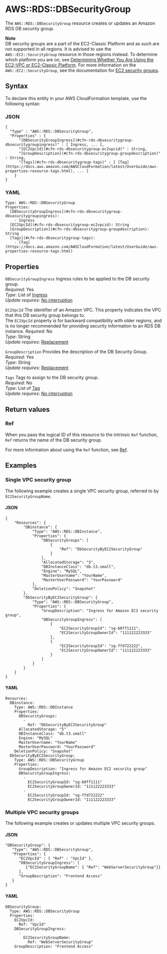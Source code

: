 # AWS::RDS::DBSecurityGroup<a name="aws-properties-rds-security-group"></a>

The `AWS::RDS::DBSecurityGroup` resource creates or updates an Amazon RDS DB security group\.

**Note**  
DB security groups are a part of the EC2\-Classic Platform and as such are not supported in all regions\. It is advised to use the `AWS::EC2::SecurityGroup` resource in those regions instead\. To determine which platform you are on, see [Determining Whether You Are Using the EC2\-VPC or EC2\-Classic Platform](https://docs.aws.amazon.com/AmazonRDS/latest/UserGuide/USER_VPC.FindDefaultVPC.html)\. For more information on the `AWS::EC2::SecurityGroup`, see the documentation for [EC2 security groups](https://docs.aws.amazon.com/AWSCloudFormation/latest/UserGuide/aws-properties-ec2-security-group.html)\.

## Syntax<a name="aws-properties-rds-security-group-syntax"></a>

To declare this entity in your AWS CloudFormation template, use the following syntax:

### JSON<a name="aws-properties-rds-security-group-syntax.json"></a>

```
{
  "Type" : "AWS::RDS::DBSecurityGroup",
  "Properties" : {
      "[DBSecurityGroupIngress](#cfn-rds-dbsecuritygroup-dbsecuritygroupingress)" : [ Ingress, ... ],
      "[EC2VpcId](#cfn-rds-dbsecuritygroup-ec2vpcid)" : String,
      "[GroupDescription](#cfn-rds-dbsecuritygroup-groupdescription)" : String,
      "[Tags](#cfn-rds-dbsecuritygroup-tags)" : [ [Tag](https://docs.aws.amazon.com/AWSCloudFormation/latest/UserGuide/aws-properties-resource-tags.html), ... ]
    }
}
```

### YAML<a name="aws-properties-rds-security-group-syntax.yaml"></a>

```
Type: AWS::RDS::DBSecurityGroup
Properties: 
  [DBSecurityGroupIngress](#cfn-rds-dbsecuritygroup-dbsecuritygroupingress): 
    - Ingress
  [EC2VpcId](#cfn-rds-dbsecuritygroup-ec2vpcid): String
  [GroupDescription](#cfn-rds-dbsecuritygroup-groupdescription): String
  [Tags](#cfn-rds-dbsecuritygroup-tags): 
    - [Tag](https://docs.aws.amazon.com/AWSCloudFormation/latest/UserGuide/aws-properties-resource-tags.html)
```

## Properties<a name="aws-properties-rds-security-group-properties"></a>

`DBSecurityGroupIngress`  <a name="cfn-rds-dbsecuritygroup-dbsecuritygroupingress"></a>
Ingress rules to be applied to the DB security group\.  
*Required*: Yes  
*Type*: List of [Ingress](aws-properties-rds-security-group-rule.md)  
*Update requires*: [No interruption](https://docs.aws.amazon.com/AWSCloudFormation/latest/UserGuide/using-cfn-updating-stacks-update-behaviors.html#update-no-interrupt)

`EC2VpcId`  <a name="cfn-rds-dbsecuritygroup-ec2vpcid"></a>
The identifier of an Amazon VPC\. This property indicates the VPC that this DB security group belongs to\.  
The `EC2VpcId` property is for backward compatibility with older regions, and is no longer recommended for providing security information to an RDS DB instance\.
*Required*: No  
*Type*: String  
*Update requires*: [Replacement](https://docs.aws.amazon.com/AWSCloudFormation/latest/UserGuide/using-cfn-updating-stacks-update-behaviors.html#update-replacement)

`GroupDescription`  <a name="cfn-rds-dbsecuritygroup-groupdescription"></a>
Provides the description of the DB Security Group\.  
*Required*: Yes  
*Type*: String  
*Update requires*: [Replacement](https://docs.aws.amazon.com/AWSCloudFormation/latest/UserGuide/using-cfn-updating-stacks-update-behaviors.html#update-replacement)

`Tags`  <a name="cfn-rds-dbsecuritygroup-tags"></a>
Tags to assign to the DB security group\.  
*Required*: No  
*Type*: List of [Tag](https://docs.aws.amazon.com/AWSCloudFormation/latest/UserGuide/aws-properties-resource-tags.html)  
*Update requires*: [No interruption](https://docs.aws.amazon.com/AWSCloudFormation/latest/UserGuide/using-cfn-updating-stacks-update-behaviors.html#update-no-interrupt)

## Return values<a name="aws-properties-rds-security-group-return-values"></a>

### Ref<a name="aws-properties-rds-security-group-return-values-ref"></a>

 When you pass the logical ID of this resource to the intrinsic `Ref` function, `Ref` returns the name of the DB security group\.

For more information about using the `Ref` function, see [Ref](https://docs.aws.amazon.com/AWSCloudFormation/latest/UserGuide/intrinsic-function-reference-ref.html)\.

## Examples<a name="aws-properties-rds-security-group--examples"></a>

### Single VPC security group<a name="aws-properties-rds-security-group--examples--Single_VPC_security_group"></a>

The following example creates a single VPC security group, referred to by `EC2SecurityGroupName`\. 

#### JSON<a name="aws-properties-rds-security-group--examples--Single_VPC_security_group--json"></a>

```
{
    "Resources": {
        "DBinstance": {
            "Type": "AWS::RDS::DBInstance",
            "Properties": {
                "DBSecurityGroups": [
                    {
                        "Ref": "DbSecurityByEC2SecurityGroup"
                    }
                ],
                "AllocatedStorage": "5",
                "DBInstanceClass": "db.t3.small",
                "Engine": "MySQL",
                "MasterUsername": "YourName",
                "MasterUserPassword": "YourPassword"
            },
            "DeletionPolicy": "Snapshot"
        },
        "DbSecurityByEC2SecurityGroup": {
            "Type": "AWS::RDS::DBSecurityGroup",
            "Properties": {
                "GroupDescription": "Ingress for Amazon EC2 security group",
                "DBSecurityGroupIngress": [
                    {
                        "EC2SecurityGroupId": "sg-b0ff1111",
                        "EC2SecurityGroupOwnerId": "111122223333"
                    },
                    {
                        "EC2SecurityGroupId": "sg-ffd722222",
                        "EC2SecurityGroupOwnerId": "111122223333"
                    }
                ]
            }
        }
    }
}
```

#### YAML<a name="aws-properties-rds-security-group--examples--Single_VPC_security_group--yaml"></a>

```
Resources: 
  DBinstance: 
    Type: AWS::RDS::DBInstance
    Properties: 
      DBSecurityGroups: 
        - 
          Ref: "DbSecurityByEC2SecurityGroup"
      AllocatedStorage: "5"
      DBInstanceClass: "db.t3.small"
      Engine: "MySQL"
      MasterUsername: "YourName"
      MasterUserPassword: "YourPassword"
    DeletionPolicy: "Snapshot"
  DbSecurityByEC2SecurityGroup: 
    Type: AWS::RDS::DBSecurityGroup
    Properties: 
      GroupDescription: "Ingress for Amazon EC2 security group"
      DBSecurityGroupIngress: 
        - 
          EC2SecurityGroupId: "sg-b0ff1111"
          EC2SecurityGroupOwnerId: "111122223333"
        - 
          EC2SecurityGroupId: "sg-ffd722222"
          EC2SecurityGroupOwnerId: "111122223333"
```

### Multiple VPC security groups<a name="aws-properties-rds-security-group--examples--Multiple_VPC_security_groups"></a>

The following example creates or updates multiple VPC security groups\. 

#### JSON<a name="aws-properties-rds-security-group--examples--Multiple_VPC_security_groups--json"></a>

```
"DBSecurityGroup": {
   "Type": "AWS::RDS::DBSecurityGroup",
   "Properties": {
      "EC2VpcId" : { "Ref" : "VpcId" },
      "DBSecurityGroupIngress": [
         {"EC2SecurityGroupName": { "Ref": "WebServerSecurityGroup"}}
      ],
      "GroupDescription": "Frontend Access"
   }
}
```

#### YAML<a name="aws-properties-rds-security-group--examples--Multiple_VPC_security_groups--yaml"></a>

```
DBSecurityGroup: 
  Type: AWS::RDS::DBSecurityGroup
  Properties: 
    EC2VpcId: 
      Ref: "VpcId"
    DBSecurityGroupIngress: 
      - 
        EC2SecurityGroupName: 
          Ref: "WebServerSecurityGroup"
    GroupDescription: "Frontend Access"
```